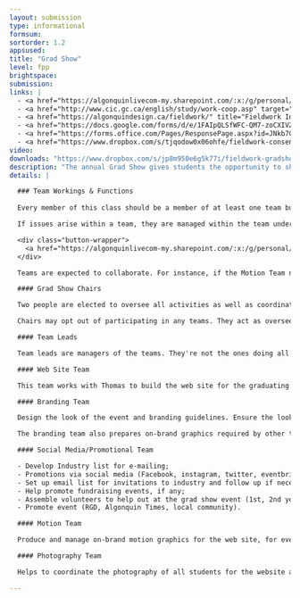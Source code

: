 ```yaml
---
layout: submission
type: informational
formsum:
sortorder: 1.2
appsused:
title: "Grad Show"
level: fpp
brightspace: 
submission:
links: |
  - <a href="https://algonquinlivecom-my.sharepoint.com/:x:/g/personal/paradia_algonquincollege_com/EXHtI3FYf2hPoVLloOpmSBwB9X_yMloIb7awnJl13WR6dA?e=GUMXJ2" target="_blank" title="Activity Log Spreadsheet">Activity Log Spreadsheet</a>
  - <a href="http://www.cic.gc.ca/english/study/work-coop.asp" target="_blank" title="Fieldwork Info for Employers">Internation Student Work Permit</a>
  - <a href="https://algonquindesign.ca/fieldwork/" title="Fieldwork Info for Employers" target="_blank">Fieldwork Info for Employers</a>
  - <a href="https://docs.google.com/forms/d/e/1FAIpQLSfWFC-QM7-zoCXIVZZcprjPr9TaHt9B_ZlixE3Krz9-QVaxbA/viewform" title="Employers Fieldwork Request" target="_blank">Employers Fieldwork Request</a>
  - <a href="https://forms.office.com/Pages/ResponsePage.aspx?id=JNkb7GoKqUqqicmAMWwESfjne9J-c6VKlt4hDsO6Z5ZURUU5WFowU1MxVTdLQzNQVUc0NzVRTEpLWS4u" title="Form: I Got My Fieldwork!" target="_blank">I Got My Fieldwork!</a>
  - <a href="https://www.dropbox.com/s/tjqodow0x06ohfe/fieldwork-consent-form-2021.pdf?dl=1" title="Fieldwork Consent Form">Fieldwork Consent Form PDF</a>
video: 
downloads: "https://www.dropbox.com/s/jp8m950e6g5k77i/fieldwork-gradshow-downloads.zip?dl=1"
description: "The annual Grad Show gives students the opportunity to showcase the design work you've completed in the last three years. It's an opportunity for students, their families, faculty and industry to gather virtually to celebrate before graduation."
details: |

  ### Team Workings & Functions
  
  Every member of this class should be a member of at least one team but can also be on every team they have time/interest in. Each team will agree on a team lead.

  If issues arise within a team, they are managed within the team under the direction of the team lead. If the issue cannot be resolved, it can be escalated to the chairs. If it still is not resolved, it is brought to Alain.

  <div class="button-wrapper">
    <a href="https://algonquinlivecom-my.sharepoint.com/:x:/g/personal/paradia_algonquincollege_com/EXHtI3FYf2hPoVLloOpmSBwB9X_yMloIb7awnJl13WR6dA?e=GUMXJ2" title="Join a team." class="button">Join a Team</a>
  </div>

  Teams are expected to collaborate. For instance, if the Motion Team needs brand graphics to use in After Effects, they'll request them with specifications from the Branding Team.

  #### Grad Show Chairs

  Two people are elected to oversee all activities as well as coordinate and attend meetings with team leads. They meet with Alain to provide progress updates.

  Chairs may opt out of participating in any teams. They act as overseers of and liaisons between all the teams leads and report to Alain.

  #### Team Leads

  Team leads are managers of the teams. They're not the ones doing all the work. They delegate and to their part of the work. They ensure that everyone in the team does their fair share of work. If someone's not pulling their weight, Alain finds out...

  #### Web Site Team

  This team works with Thomas to build the web site for the graduating cohort.

  #### Branding Team

  Design the look of the event and branding guidelines. Ensure the look is applied to all promotional items (print/web/motion). Design email invitations.

  The branding team also prepares on-brand graphics required by other teams.

  #### Social Media/Promotional Team

  - Develop Industry list for e-mailing;
  - Promotions via social media (Facebook, instagram, twitter, eventbrite);
  - Set up email list for invitations to industry and follow up if necessary;
  - Help promote fundraising events, if any;
  - Assemble volunteers to help out at the grad show event (1st, 2nd year students)
  - Promote event (RGD, Algonquin Times, local community).

  #### Motion Team

  Produce and manage on-brand motion graphics for the web site, for event promotions.

  #### Photography Team

  Helps to coordinate the photography of all students for the website and promotion of events and grad show. Oversees editing of photos.

---
```

